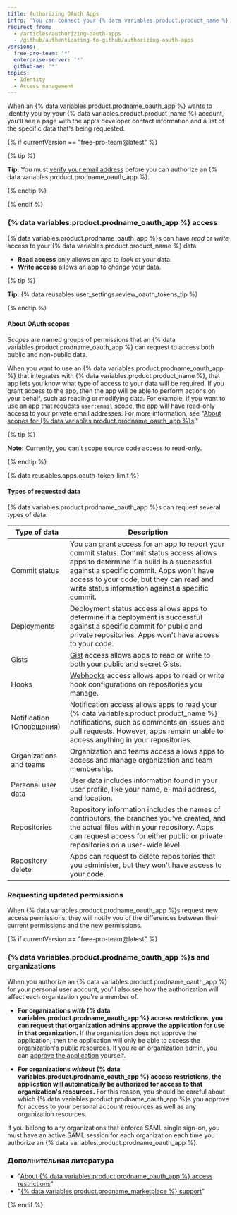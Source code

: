 ```yaml
---
title: Authorizing OAuth Apps
intro: 'You can connect your {% data variables.product.product_name %} identity to third-party applications using OAuth. When authorizing an {% data variables.product.prodname_oauth_app %}, you should ensure you trust the application, review who it''s developed by, and review the kinds of information the application wants to access.'
redirect_from:
  - /articles/authorizing-oauth-apps
  - /github/authenticating-to-github/authorizing-oauth-apps
versions:
  free-pro-team: '*'
  enterprise-server: '*'
  github-ae: '*'
topics:
  - Identity
  - Access management
---
```


When an {% data variables.product.prodname_oauth_app %} wants to identify you by your {% data variables.product.product_name %} account, you'll see a page with the app's developer contact information and a list of the specific data that's being requested.

{% if currentVersion == "free-pro-team@latest" %}

{% tip %}

**Tip:** You must [verify your email address](/articles/verifying-your-email-address) before you can authorize an {% data variables.product.prodname_oauth_app %}.

{% endtip %}

{% endif %}

### {% data variables.product.prodname_oauth_app %} access

{% data variables.product.prodname_oauth_app %}s can have *read* or *write* access to your {% data variables.product.product_name %} data.

- **Read access** only allows an app to *look at* your data.
- **Write access** allows an app to *change* your data.

{% tip %}

**Tip:** {% data reusables.user_settings.review_oauth_tokens_tip %}

{% endtip %}

#### About OAuth scopes

*Scopes* are named groups of permissions that an {% data variables.product.prodname_oauth_app %} can request to access both public and non-public data.

When you want to use an {% data variables.product.prodname_oauth_app %} that integrates with {% data variables.product.product_name %}, that app lets you know what type of access to your data will be required. If you grant access to the app, then the app will be able to perform actions on your behalf, such as reading or modifying data. For example, if you want to use an app that requests `user:email` scope, the app will have read-only access to your private email addresses. For more information, see "[About scopes for {% data variables.product.prodname_oauth_app %}s](/apps/building-integrations/setting-up-and-registering-oauth-apps/about-scopes-for-oauth-apps)."

{% tip %}

**Note:** Currently, you can't scope source code access to read-only.

{% endtip %}

{% data reusables.apps.oauth-token-limit %}

#### Types of requested data

{% data variables.product.prodname_oauth_app %}s can request several types of data.

| Type of data              | Description                                                                                                                                                                                                                                                                      |
| ------------------------- | -------------------------------------------------------------------------------------------------------------------------------------------------------------------------------------------------------------------------------------------------------------------------------- |
| Commit status             | You can grant access for an app to report your commit status. Commit status access allows apps to determine if a build is a successful against a specific commit. Apps won't have access to your code, but they can read and write status information against a specific commit. |
| Deployments               | Deployment status access allows apps to determine if a deployment is successful against a specific commit for public and private repositories. Apps won't have access to your code.                                                                                              |
| Gists                     | [Gist](https://gist.github.com) access allows apps to read or write to both your public and secret Gists.                                                                                                                                                                        |
| Hooks                     | [Webhooks](/webhooks) access allows apps to read or write hook configurations on repositories you manage.                                                                                                                                                                        |
| Notification (Оповещения) | Notification access allows apps to read your {% data variables.product.product_name %} notifications, such as comments on issues and pull requests. However, apps remain unable to access anything in your repositories.                                                         |
| Organizations and teams   | Organization and teams access allows apps to access and manage organization and team membership.                                                                                                                                                                                 |
| Personal user data        | User data includes information found in your user profile, like your name, e-mail address, and location.                                                                                                                                                                         |
| Repositories              | Repository information includes the names of contributors, the branches you've created, and the actual files within your repository. Apps can request access for either public or private repositories on a user-wide level.                                                     |
| Repository delete         | Apps can request to delete repositories that you administer, but they won't have access to your code.                                                                                                                                                                            |

### Requesting updated permissions

When {% data variables.product.prodname_oauth_app %}s request new access permissions, they will notify you of the differences between their current permissions and the new permissions.

{% if currentVersion == "free-pro-team@latest" %}

### {% data variables.product.prodname_oauth_app %}s and organizations

When you authorize an {% data variables.product.prodname_oauth_app %} for your personal user account, you'll also see how the authorization will affect each organization you're a member of.

- **For organizations *with* {% data variables.product.prodname_oauth_app %} access restrictions, you can request that organization admins approve the application for use in that organization.** If the organization does not approve the application, then the application will only be able to access the organization's public resources. If you're an organization admin, you can [approve the application](/articles/approving-oauth-apps-for-your-organization) yourself.

- **For organizations *without* {% data variables.product.prodname_oauth_app %} access restrictions, the application will automatically be authorized for access to that organization's resources.** For this reason, you should be careful about which {% data variables.product.prodname_oauth_app %}s you approve for access to your personal account resources as well as any organization resources.

If you belong to any organizations that enforce SAML single sign-on, you must have an active SAML session for each organization each time you authorize an {% data variables.product.prodname_oauth_app %}.

### Дополнительная литература

- "[About {% data variables.product.prodname_oauth_app %} access restrictions](/articles/about-oauth-app-access-restrictions)"
- "[{% data variables.product.prodname_marketplace %} support](/articles/github-marketplace-support)"

{% endif %}
